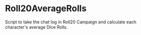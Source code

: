 # Roll20AverageRolls
Script to take the chat log in Roll20 Campaign and calculate each character's average Dice Rolls.

